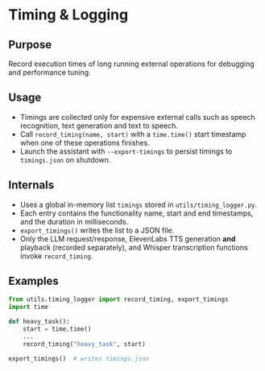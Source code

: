 # Timing & Logging

## Purpose
Record execution times of long running external operations for debugging and performance tuning.

## Usage
- Timings are collected only for expensive external calls such as speech recognition, text generation and text to speech.
- Call `record_timing(name, start)` with a `time.time()` start timestamp when one of these operations finishes.
- Launch the assistant with `--export-timings` to persist timings to `timings.json` on shutdown.

## Internals
- Uses a global in-memory list `timings` stored in `utils/timing_logger.py`.
- Each entry contains the functionality name, start and end timestamps, and the duration in milliseconds.
- `export_timings()` writes the list to a JSON file.
- Only the LLM request/response, ElevenLabs TTS generation **and** playback (recorded separately), and Whisper transcription functions invoke `record_timing`.

## Examples
```python
from utils.timing_logger import record_timing, export_timings
import time

def heavy_task():
    start = time.time()
    ...
    record_timing("heavy_task", start)

export_timings()  # writes timings.json
```
